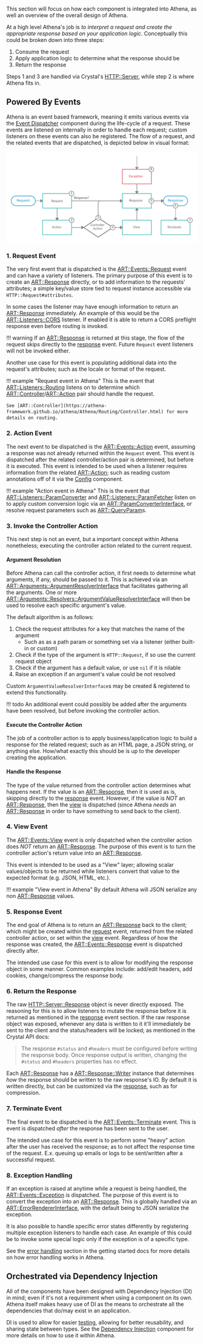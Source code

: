 This section will focus on how each component is integrated into Athena, as well an overview of the overall design of Athena.

At a high level Athena's job is *to interpret a request and create the appropriate response based on your application logic*.  Conceptually this could be broken down into three steps:

1. Consume the request
2. Apply application logic to determine what the response should be
3. Return the response

Steps 1 and 3 are handled via Crystal's [HTTP::Server](https://crystal-lang.org/api/HTTP/Server.html), while step 2 is where Athena fits in.

## Powered By Events

Athena is an event based framework, meaning it emits various events via the [Event Dispatcher](./event_dispatcher.md) component during the life-cycle of a request.  These events are listened on internally in order to handle each request; custom listeners on these events can also be registered.  The flow of a request, and the related events that are dispatched, is depicted below in  visual format:

![High Level Request Life-cycle Flow](../img/Athena.png)

### 1. Request Event

The very first event that is dispatched is the [ART::Events::Request](https://athena-framework.github.io/athena/Athena/Routing/Events/Request.html) event and can have a variety of listeners.  The primary purpose of this event is to create an [ART::Response](https://athena-framework.github.io/athena/Athena/Routing/Response.html) directly, or to add information to the requests' attributes; a simple key/value store tied to request instance accessible via `HTTP::Request#attributes`.

In some cases the listener may have enough information to return an [ART::Response](https://athena-framework.github.io/athena/Athena/Routing/Response.html) immediately.  An example of this would be the [ART::Listeners::CORS](https://athena-framework.github.io/athena/Athena/Routing/Listeners/CORS.html) listener.  If enabled it is able to return a CORS preflight response even before routing is invoked.

!!! warning
    If an [ART::Response](https://athena-framework.github.io/athena/Athena/Routing/Response.html) is returned at this stage, the flow of the request skips directly to the [response](#5-response-event) event.  Future `Request` event listeners will not be invoked either.

Another use case for this event is populating additional data into the request's attributes; such as the locale or format of the request.

!!! example "Request event in Athena"
    This is the event that [ART::Listeners::Routing](https://athena-framework.github.io/athena/Athena/Routing/Listeners/Routing.html) listens on to determine which [ART::Controller](https://athena-framework.github.io/athena/Athena/Routing/.html)/[ART::Action](https://athena-framework.github.io/athena/Athena/Routing/Action.html) pair should handle the request.
    
    See [ART::Controller](https://athena-framework.github.io/athena/Athena/Routing/Controller.html) for more details on routing.

### 2. Action Event

The next event to be dispatched is the [ART::Events::Action](https://athena-framework.github.io/athena/Athena/Routing/Events/Action.html) event, assuming a response was not already returned within the `Request` event.  This event is dispatched after the related controller/action pair is determined, but before it is executed.  This event is intended to be used when a listener requires information from the related [ART::Action](https://athena-framework.github.io/athena/Athena/Routing/Action.html); such as reading custom annotations off of it via the [Config](./config.md) component.

!!! example "Action event in Athena"
    This is the event that [ART::Listeners::ParamConverter](https://athena-framework.github.io/athena/Athena/Routing/Listeners/ParamConverter.html) and [ART::Listeners::ParamFetcher](https://athena-framework.github.io/athena/Athena/Routing/Listeners/ParamFetcher.html) listen on to apply custom conversion logic via an [ART::ParamConverterInterface](https://athena-framework.github.io/athena/Athena/Routing/ParamConverterInterface.html), or resolve request parameters such as [ART::QueryParam](https://athena-framework.github.io/athena/Athena/Routing/QueryParam.html)s.

### 3. Invoke the Controller Action

This next step is not an event, but a important concept within Athena nonetheless; executing the controller action related to the current request.

#### Argument Resolution

Before Athena can call the controller action, it first needs to determine what arguments, if any, should be passed to it.  This is achieved via an [ART::Arguments::ArgumentResolverInterface](https://athena-framework.github.io/athena/Athena/Routing/Arguments/ArgumentResolverInterface.html) that facilitates gathering all the arguments.  One or more [ART::Arguments::Resolvers::ArgumentValueResolverInterface](https://athena-framework.github.io/athena/Athena/Routing/Arguments/Resolvers/ArgumentValueResolverInterface.html) will then be used to resolve each specific argument's value.

The default algorithm is as follows:

1. Check the request attributes for a key that matches the name of the argument
	* Such as as a path param or something set via a listener (either built-in or custom)
2. Check if the type of the argument is `HTTP::Request`, if so use the current request object
3. Check if the argument has a default value, or use `nil` if it is nilable
4. Raise an exception if an argument's value could be not resolved

Custom `ArgumentValueResolverInterface`s may be created & registered to extend this functionality.

!!! todo
    An additional event could possibly be added after the arguments have been resolved, but before invoking the controller action.

#### Execute the Controller Action

The job of a controller action is to apply business/application logic to build a response for the related request; such as an HTML page, a JSON string, or anything else.  How/what exactly this should be is up to the developer creating the application.

#### Handle the Response

The type of the value returned from the controller action determines what happens next.  If the value is an [ART::Response](https://athena-framework.github.io/athena/Athena/Routing/Response.html), then it is used as is, skipping directly to the [response](#5-response-event) event.  However, if the value is _NOT_ an [ART::Response](https://athena-framework.github.io/athena/Athena/Routing/Response.html), then the [view](#4-view-event) is dispatched (since Athena _needs_ an [ART::Response](https://athena-framework.github.io/athena/Athena/Routing/Response.html) in order to have something to send back to the client).

### 4. View Event

The [ART::Events::View](https://athena-framework.github.io/athena/Athena/Routing/Events/View.html) event is only dispatched when the controller action does _NOT_ return an [ART::Response](https://athena-framework.github.io/athena/Athena/Routing/Response.html).  The purpose of this event is to turn the controller action's return value into an [ART::Response](https://athena-framework.github.io/athena/Athena/Routing/Response.html).

This event is intended to be used as a "View" layer; allowing scalar values/objects to be returned while listeners convert that value to the expected format (e.g. JSON, HTML, etc.).

!!! example "View event in Athena"
    By default Athena will JSON serialize any non [ART::Response](https://athena-framework.github.io/athena/Athena/Routing/Response.html) values.

### 5. Response Event

The end goal of Athena is to return an [ART::Response](https://athena-framework.github.io/athena/Athena/Routing/Response.html) back to the client; which might be created within the [request](#1-request-event) event, returned from the related controller action, or set within the [view](#4-view-event) event.  Regardless of how the response was created, the [ART::Events::Response](https://athena-framework.github.io/athena/Athena/Routing/Events/Response.html) event is dispatched directly after.

The intended use case for this event is to allow for modifying the response object in some manner.  Common examples include: add/edit headers, add cookies, change/compress the response body.

### 6. Return the Response

The raw [HTTP::Server::Response](https://crystal-lang.org/api/HTTP/Server/Response.html) object is never directly exposed.  The reasoning for this is to allow listeners to mutate the response before it is returned as mentioned in the [response](#5-response-event) event section.  If the raw response object was exposed, whenever any data is written to it it'll immediately be sent to the client and the status/headers will be locked; as mentioned in the Crystal API docs:

> The response `#status` and `#headers` must be configured before writing the response body. Once response output is written, changing the `#status` and `#headers` properties has no effect.

Each [ART::Response](https://athena-framework.github.io/athena/Athena/Routing/Response.html) has a [ART::Response::Writer](https://athena-framework.github.io/athena/Athena/Routing/Response/Writer.html) instance that determines _how_ the response should be written to the raw response's IO.  By default it is written directly, but can be customized via the [response](#5-response-event), such as for compression.

### 7. Terminate Event

The final event to be dispatched is the [ART::Events::Terminate](https://athena-framework.github.io/athena/Athena/Routing/Events/Terminate.html) event.  This is event is dispatched _after_ the response has been sent to the user.

The intended use case for this event is to perform some "heavy" action after the user has received the response; as to not affect the response time of the request.  E.x. queuing up emails or logs to be sent/written after a successful request.

### 8. Exception Handling

If an exception is raised at anytime while a request is being handled, the [ART::Events::Exception](https://athena-framework.github.io/athena/Athena/Routing/Events/Exception.html) is dispatched.  The purpose of this event is to convert the exception into an [ART::Response](https://athena-framework.github.io/athena/Athena/Routing/Response.html).  This is globally handled via an [ART::ErrorRendererInterface](https://athena-framework.github.io/athena/Athena/Routing/ErrorRendererInterface.html), with the default being to JSON serialize the exception.

It is also possible to handle specific error states differently by registering multiple exception listeners to handle each case.  An example of this could be to invoke some special logic only if the exception is of a specific type.

See the [error handling](../getting_started/README.md#error-handling) section in the getting started docs for more details on how error handling works in Athena.

## Orchestrated via Dependency Injection

All of the components have been designed with Dependency Injection (DI) in mind; even if it's not a requirement when using a component on its own.  Athena itself makes heavy use of DI as the means to orchestrate all the dependencies that do/may exist in an application.

DI is used to allow for easier [testing](../getting_started/advanced_usage.md#testing), allowing for better reusability, and sharing state between types.  See the [Dependency Injection](./dependency_injection.md) component for more details on how to use it within Athena.
